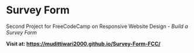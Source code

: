 # Survey Form

Second Project for FreeCodeCamp on Responsive Website Design - <i>Build a Survey Form</i>

<b>Visit at: https://mudittiwari2000.github.io/Survey-Form-FCC/</b>